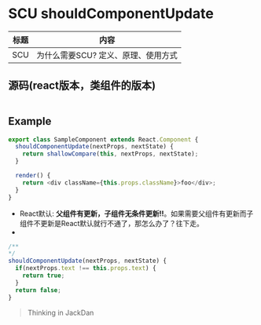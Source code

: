 # SCU shouldComponentUpdate

| 标题 | 内容 |
| --- | --- |
| SCU | 为什么需要SCU? 定义、原理、使用方式 |

## 源码(react版本，类组件的版本)

```javascript

```

## Example 

```javascript
export class SampleComponent extends React.Component {
  shouldComponentUpdate(nextProps, nextState) {
    return shallowCompare(this, nextProps, nextState);
  }

  render() {
    return <div className={this.props.className}>foo</div>;
  }
}
```

- React默认: **父组件有更新，子组件无条件更新!!**。如果需要父组件有更新而子组件不更新是React默认就行不通了，那怎么办了？往下走。
- 

```javascript
/**
*/
shouldComponentUpdate(nextProps, nextState) {
  if(nextProps.text !== this.props.text) {
    return true;
  }
  return false;
}
```

> Thinking in JackDan